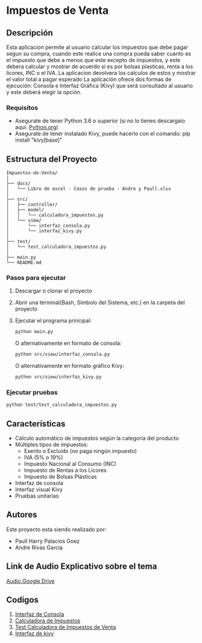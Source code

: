 # Impuestos de Venta

## Descripción
Esta aplicacion permite al usuario calcular los impuestos que debe pagar segun su compra, cuando este realice una compra pueda saber cuanto es el impuesto que debe a menos que este excepto de impuestos, y este debera calcular y mostrar de acuerdo si es por bolsas plasticas, renta a los licores, INC o el IVA.
La aplicacion devolvera los calculos de estos y mostrar el valor total a pagar esperado
La aplicación ofrece dos formas de ejecución: Consola e Interfaz Gráfica (Kivy) que será consultado al usuario y este deberá elegir la opción.

### Requisitos
- Asegurate de tener Python 3.6 o superior (si no lo tienes descargalo aquí: [Python.org](https://www.python.org/downloads/))
- Asegurate de tener instalado Kivy, puede hacerlo con el comando: pip install "kivy[base]"


## Estructura del Proyecto

```
Impuestos-de-Venta/
│
├── docs/                                      
│   └── Libro de excel - Casos de prueba - Andre y Paull.xlsx
│
├── src/                                       
│   ├── controller/                            
│   ├── model/                                 
│   │   └── calculadora_impuestos.py           
│   └── view/                                  
│       └── interfaz_consola.py
│       └── interfaz_kivy.py            
│
├── test/                                      
│   └── test_calculadora_impuestos.py          
│
├── main.py                                    
└── README.md                                  
```


### Pasos para ejecutar
1. Descargar o clonar el proyecto
2. Abrir una terminal(Bash, Simbolo del Sistema, etc.) en la carpeta del proyecto
3. Ejecutar el programa principal:
   ```bash
   python main.py
   ```
   
   O alternativamente en formato de consola:
   ```bash
   python src/view/interfaz_consola.py
   ```
   
   O alternativamente en formato gráfico Kivy:
   ```bash
   python src/view/interfaz_kivy.py
   ```
   
### Ejecutar pruebas
```bash
python test/test_calculadora_impuestos.py
```

## Características

- Cálculo automático de impuestos según la categoría del producto
- Múltiples tipos de impuestos:
  - Exento o Excluido (no paga ningún impuesto)
  - IVA (5% o 19%)
  - Impuesto Nacional al Consumo (INC)
  - Impuesto de Rentas a los Licores
  - Impuesto de Bolsas Plásticas
- Interfaz de consola
- Interfaz visual Kivy 
- Pruebas unitarias 


## Autores
Este proyecto esta siendo realizado por: 
- Paull Harry Palacios Goez 
- Andre Rivas Garcia

## Link de Audio Explicativo sobre el tema

[Audio Google Drive](https://drive.google.com/drive/folders/1fSU6wTmUQqWg4ZMv37Z1zxNohdVUYFGI?usp=drive_link)

## Codigos

1. [Interfaz de Consola](src/view/interfaz_consola.py)
2. [Calculadora de Impuestos](src/model/calculadora_impuestos.py)
3. [Test Calculadora de Impuestos de Venta](test/test_calculadora_impuestos.py)
4. [Interfaz de kivy](src/view/interfaz_kivy.py)
